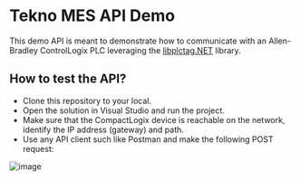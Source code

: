 # Tekno MES API Demo

This demo API is meant to demonstrate how to communicate with an Allen-Bradley ControlLogix PLC leveraging the [libplctag.NET](https://github.com/libplctag/libplctag.NET) library.

## How to test the API?

- Clone this repository to your local.
- Open the solution in Visual Studio and run the project.
- Make sure that the CompactLogix device is reachable on the network, identify the IP address (gateway) and path.
- Use any API client such like Postman and make the following POST request:

![image](https://github.com/user-attachments/assets/5c9f32c1-24b2-4bdf-8d7a-6bbc999a4f0b)


